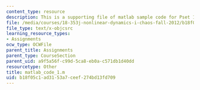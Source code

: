 ```yaml
---
content_type: resource
description: This is a supporting file of matlab sample code for Pset 1.
file: /media/courses/18-353j-nonlinear-dynamics-i-chaos-fall-2012/b18f05c1ad3153a7ceef274bd13fd709_matlab_code_1.m
file_type: text/x-objcsrc
learning_resource_types:
- Assignments
ocw_type: OCWFile
parent_title: Assignments
parent_type: CourseSection
parent_uid: a9f5a56f-c99d-5ca8-eb0a-c571db1d40dd
resourcetype: Other
title: matlab_code_1.m
uid: b18f05c1-ad31-53a7-ceef-274bd13fd709
---
```

